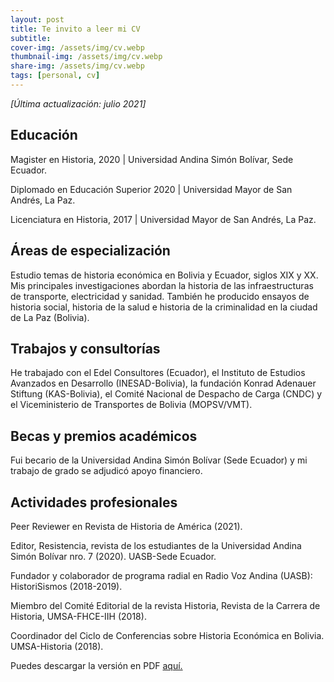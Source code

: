 ```yaml
---
layout: post
title: Te invito a leer mi CV
subtitle: 
cover-img: /assets/img/cv.webp
thumbnail-img: /assets/img/cv.webp
share-img: /assets/img/cv.webp
tags: [personal, cv]
---
```


*[Última actualización: julio 2021]*

## Educación
Magister en Historia, 2020 | Universidad Andina Simón Bolívar, Sede Ecuador.

Diplomado en Educación Superior 2020 | Universidad Mayor de San Andrés, La Paz.

Licenciatura en Historia, 2017 | Universidad Mayor de San Andrés, La Paz.

## Áreas de especialización
Estudio temas de historia económica en Bolivia y Ecuador, siglos XIX y XX. Mis principales investigaciones abordan la historia de las infraestructuras de transporte, electricidad y sanidad. También he producido ensayos de historia social, historia de la salud e historia de la criminalidad en la ciudad de La Paz (Bolivia).

## Trabajos y consultorías
He trabajado con el Edel Consultores (Ecuador), el Instituto de Estudios Avanzados en Desarrollo (INESAD-Bolivia), la fundación Konrad Adenauer Stiftung (KAS-Bolivia), el Comité Nacional de Despacho de Carga (CNDC) y el Viceministerio de Transportes de Bolivia (MOPSV/VMT).

## Becas y premios académicos
Fui becario de la Universidad Andina Simón Bolívar (Sede Ecuador) y mi trabajo de grado se adjudicó apoyo financiero.

## Actividades profesionales
Peer Reviewer en Revista de Historia de América (2021).

Editor, Resistencia, revista de los estudiantes de la Universidad Andina Simón Bolívar nro. 7 (2020). UASB-Sede Ecuador.

Fundador y colaborador de programa radial en Radio Voz Andina (UASB): HistoriSismos (2018-2019).

Miembro del Comité Editorial de la revista Historia, Revista de la Carrera de Historia, UMSA-FHCE-IIH (2018).

Coordinador del Ciclo de Conferencias sobre Historia Económica en Bolivia. UMSA-Historia (2018).

Puedes descargar la versión en PDF [aquí.](_pdf\CV_Nigel_Caspa.pdf)
